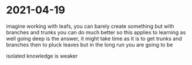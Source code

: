# 2021-04-19

imagine working with leafs, you can barely create something but with branches and trunks you can do much better so this applies to  learning as well going deep is the answer, it might take time as it is to get trunks and branches then to pluck leaves but in the long run you are going to be 

isolated knowledge is weaker

